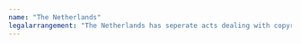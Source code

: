 ```yaml
---
name: "The Netherlands" 
legalarrangement: "The Netherlands has seperate acts dealing with copyright (Auteurswet - AW), neighbouring rights (Wet Naburige Rechten WNR) and Database rights (Databankenwet DB). The exceptions are implemented across these 3 acts"
---
```

